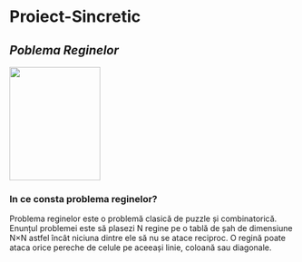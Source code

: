 # Proiect-Sincretic

## *Poblema Reginelor*

<img src="https://images.getpng.net/uploads/preview/chess-game-black-white-chess-pieces-king-queen-bishop-rook-knight-pawn-25-1151642626428ansyail26g.webp" height="200" width="160"/>

### In ce consta problema reginelor?

Problema reginelor este o problemă clasică de puzzle și combinatorică. Enunțul problemei este să plasezi N regine pe o tablă de șah de dimensiune N×N astfel încât niciuna dintre ele să nu se atace reciproc. O regină poate ataca orice pereche de celule pe aceeași linie, coloană sau diagonale.

